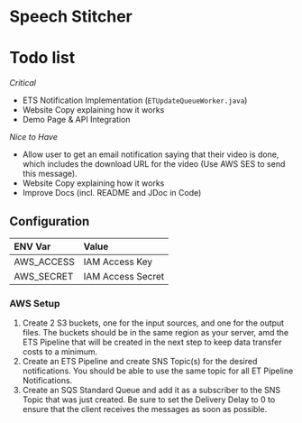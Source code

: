 Speech Stitcher
===============

# Todo list
*Critical*
- ETS Notification Implementation (`ETUpdateQueueWorker.java`)
- Website Copy explaining how it works
- Demo Page & API Integration

*Nice to Have*
- Allow user to get an email notification saying that their video is done, which includes the download URL for the video (Use AWS SES to send this message).
- Website Copy explaining how it works
- Improve Docs (incl. README and JDoc in Code)


## Configuration
| ENV Var     | Value                   |
| :---------- | :---------------------- |
| AWS_ACCESS  | IAM Access Key          |
| AWS_SECRET  | IAM Access Secret       |


### AWS Setup
1. Create 2 S3 buckets, one for the input sources, and one for the output files. The buckets should be in the same
region as your server, amd the ETS Pipeline that will be created in the next step to keep data transfer costs to a
minimum.  
2. Create an ETS Pipeline and create SNS Topic(s) for the desired notifications. You should be able to use the same
topic for all ET Pipeline Notifications.
3. Create an SQS Standard Queue and add it as a subscriber to the SNS Topic that was just created. Be sure to set the
Delivery Delay to 0 to ensure that the client receives the messages as soon as possible.
